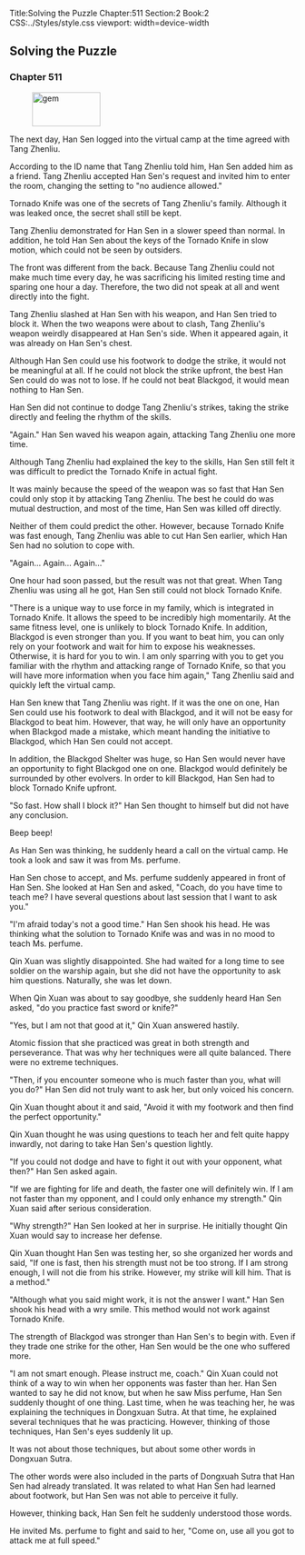 Title:Solving the Puzzle 
Chapter:511 
Section:2 
Book:2 
CSS:../Styles/style.css 
viewport: width=device-width
  
## Solving the Puzzle
### Chapter 511
  
<figure>
	<img src="../Images/gem.gif" alt="gem" id="gem" width="120" height="60" />
</figure>
  

  
The next day, Han Sen logged into the virtual camp at the time agreed with Tang Zhenliu.

According to the ID name that Tang Zhenliu told him, Han Sen added him as a friend. Tang Zhenliu accepted Han Sen's request and invited him to enter the room, changing the setting to "no audience allowed."

Tornado Knife was one of the secrets of Tang Zhenliu's family. Although it was leaked once, the secret shall still be kept.

Tang Zhenliu demonstrated for Han Sen in a slower speed than normal. In addition, he told Han Sen about the keys of the Tornado Knife in slow motion, which could not be seen by outsiders.

The front was different from the back. Because Tang Zhenliu could not make much time every day, he was sacrificing his limited resting time and sparing one hour a day. Therefore, the two did not speak at all and went directly into the fight.

Tang Zhenliu slashed at Han Sen with his weapon, and Han Sen tried to block it. When the two weapons were about to clash, Tang Zhenliu's weapon weirdly disappeared at Han Sen's side. When it appeared again, it was already on Han Sen's chest.

Although Han Sen could use his footwork to dodge the strike, it would not be meaningful at all. If he could not block the strike upfront, the best Han Sen could do was not to lose. If he could not beat Blackgod, it would mean nothing to Han Sen.

Han Sen did not continue to dodge Tang Zhenliu's strikes, taking the strike directly and feeling the rhythm of the skills.

"Again." Han Sen waved his weapon again, attacking Tang Zhenliu one more time.

Although Tang Zhenliu had explained the key to the skills, Han Sen still felt it was difficult to predict the Tornado Knife in actual fight.

It was mainly because the speed of the weapon was so fast that Han Sen could only stop it by attacking Tang Zhenliu. The best he could do was mutual destruction, and most of the time, Han Sen was killed off directly.

Neither of them could predict the other. However, because Tornado Knife was fast enough, Tang Zhenliu was able to cut Han Sen earlier, which Han Sen had no solution to cope with.

"Again… Again… Again…"

One hour had soon passed, but the result was not that great. When Tang Zhenliu was using all he got, Han Sen still could not block Tornado Knife.

"There is a unique way to use force in my family, which is integrated in Tornado Knife. It allows the speed to be incredibly high momentarily. At the same fitness level, one is unlikely to block Tornado Knife. In addition, Blackgod is even stronger than you. If you want to beat him, you can only rely on your footwork and wait for him to expose his weaknesses. Otherwise, it is hard for you to win. I am only sparring with you to get you familiar with the rhythm and attacking range of Tornado Knife, so that you will have more information when you face him again," Tang Zhenliu said and quickly left the virtual camp.

Han Sen knew that Tang Zhenliu was right. If it was the one on one, Han Sen could use his footwork to deal with Blackgod, and it will not be easy for Blackgod to beat him. However, that way, he will only have an opportunity when Blackgod made a mistake, which meant handing the initiative to Blackgod, which Han Sen could not accept.

In addition, the Blackgod Shelter was huge, so Han Sen would never have an opportunity to fight Blackgod one on one. Blackgod would definitely be surrounded by other evolvers. In order to kill Blackgod, Han Sen had to block Tornado Knife upfront.

"So fast. How shall I block it?" Han Sen thought to himself but did not have any conclusion.

Beep beep!

As Han Sen was thinking, he suddenly heard a call on the virtual camp. He took a look and saw it was from Ms. perfume.

Han Sen chose to accept, and Ms. perfume suddenly appeared in front of Han Sen. She looked at Han Sen and asked, "Coach, do you have time to teach me? I have several questions about last session that I want to ask you."

"I'm afraid today's not a good time." Han Sen shook his head. He was thinking what the solution to Tornado Knife was and was in no mood to teach Ms. perfume.

Qin Xuan was slightly disappointed. She had waited for a long time to see soldier on the warship again, but she did not have the opportunity to ask him questions. Naturally, she was let down.

When Qin Xuan was about to say goodbye, she suddenly heard Han Sen asked, "do you practice fast sword or knife?"

"Yes, but I am not that good at it," Qin Xuan answered hastily.

Atomic fission that she practiced was great in both strength and perseverance. That was why her techniques were all quite balanced. There were no extreme techniques.

"Then, if you encounter someone who is much faster than you, what will you do?" Han Sen did not truly want to ask her, but only voiced his concern.

Qin Xuan thought about it and said, "Avoid it with my footwork and then find the perfect opportunity."

Qin Xuan thought he was using questions to teach her and felt quite happy inwardly, not daring to take Han Sen's question lightly.

"If you could not dodge and have to fight it out with your opponent, what then?" Han Sen asked again.

"If we are fighting for life and death, the faster one will definitely win. If I am not faster than my opponent, and I could only enhance my strength." Qin Xuan said after serious consideration.

"Why strength?" Han Sen looked at her in surprise. He initially thought Qin Xuan would say to increase her defense.

Qin Xuan thought Han Sen was testing her, so she organized her words and said, "If one is fast, then his strength must not be too strong. If I am strong enough, I will not die from his strike. However, my strike will kill him. That is a method."

"Although what you said might work, it is not the answer I want." Han Sen shook his head with a wry smile. This method would not work against Tornado Knife.

The strength of Blackgod was stronger than Han Sen's to begin with. Even if they trade one strike for the other, Han Sen would be the one who suffered more.

"I am not smart enough. Please instruct me, coach." Qin Xuan could not think of a way to win when her opponents was faster than her. Han Sen wanted to say he did not know, but when he saw Miss perfume, Han Sen suddenly thought of one thing. Last time, when he was teaching her, he was explaining the techniques in Dongxuan Sutra. At that time, he explained several techniques that he was practicing. However, thinking of those techniques, Han Sen's eyes suddenly lit up.

It was not about those techniques, but about some other words in Dongxuan Sutra.

The other words were also included in the parts of Dongxuah Sutra that Han Sen had already translated. It was related to what Han Sen had learned about footwork, but Han Sen was not able to perceive it fully.

However, thinking back, Han Sen felt he suddenly understood those words.

He invited Ms. perfume to fight and said to her, "Come on, use all you got to attack me at full speed."